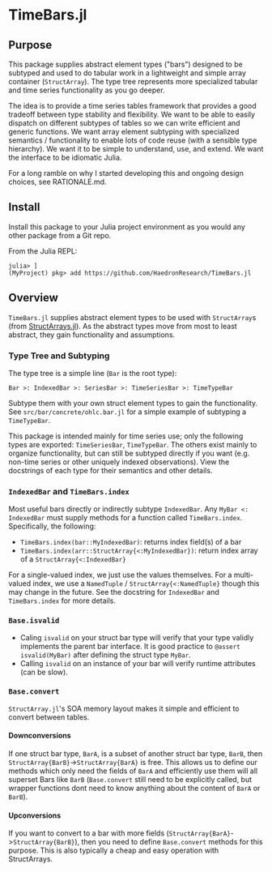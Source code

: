 # TimeBars.jl

## Purpose
This package supplies abstract element types (\"bars\") designed to be subtyped and used to do tabular work in a lightweight and simple array container (`StructArray`). The type tree represents more specialized tabular and time series functionality as you go deeper.

The idea is to provide a time series tables framework that provides a good tradeoff between type stability and flexibility. We want to be able to easily dispatch on different subtypes of tables so we can write efficient and generic functions. We want array element subtyping with specialized semantics / functionality to enable lots of code reuse (with a sensible type hierarchy). We want it to be simple to understand, use, and extend. We want the interface to be idiomatic Julia.

For a long ramble on why I started developing this and ongoing design choices, see RATIONALE.md.

## Install
Install this package to your Julia project environment as you would any other package from a Git repo.

From the Julia REPL:
```
julia> ]
(MyProject) pkg> add https://github.com/HaedronResearch/TimeBars.jl
```

## Overview
`TimeBars.jl` supplies abstract element types to be used with `StructArray`s (from [StructArrays.jl](https://juliaarrays.github.io/StructArrays.jl/stable/)). As the abstract types move from most to least abstract, they gain functionality and assumptions. 

### Type Tree and Subtyping
The type tree is a simple line (`Bar` is the root type):

```
Bar >: IndexedBar >: SeriesBar >: TimeSeriesBar >: TimeTypeBar
```

Subtype them with your own struct element types to gain the functionality. See `src/bar/concrete/ohlc.bar.jl` for a simple example of subtyping a `TimeTypeBar`.

This package is intended mainly for time series use; only the following types are exported: `TimeSeriesBar`, `TimeTypeBar`. The others exist mainly to organize functionality, but can still be subtyped directly if you want (e.g. non-time series or other uniquely indexed observations). View the docstrings of each type for their semantics and other details.

### `IndexedBar` and `TimeBars.index`
Most useful bars directly or indirectly subtype `IndexedBar`. Any `MyBar <: IndexedBar` must supply methods for a function called `TimeBars.index`. Specifically, the following:

* `TimeBars.index(bar::MyIndexedBar)`: returns index field(s) of a bar
* `TimeBars.index(arr::StructArray{<:MyIndexedBar})`: return index array of a `StructArray{<:IndexedBar}`

For a single-valued index, we just use the values themselves. For a multi-valued index, we use a `NamedTuple` / `StructArray{<:NamedTuple}` though this may change in the future. See the docstring for `IndexedBar` and `TimeBars.index` for more details. 

### `Base.isvalid`
* Caling `isvalid` on your struct bar type will verify that your type validly implements the parent bar interface. It is good practice to `@assert isvalid(MyBar)` after defining the struct type `MyBar`.
* Calling `isvalid` on an instance of your bar will verify runtime attributes (can be slow).

### `Base.convert`
`StructArray.jl`'s SOA memory layout makes it simple and efficient to convert between tables.
#### Downconversions
If one struct bar type, `BarA`, is a subset of another struct bar type, `BarB`, then `StructArray{BarB}`->`StructArray{BarA}` is free. This allows us to define our methods which only need the fields of `BarA` and efficiently use them will all superset Bars like `BarB` (`Base.convert` still need to be explicitly called, but wrapper functions dont need to know anything about the content of `BarA` or `BarB`).

#### Upconversions
If you want to convert to a bar with more fields (`StructArray{BarA}`->`StructArray{BarB}`), then you need to define `Base.convert` methods for this purpose. This is also typically a cheap and easy operation with StructArrays.
